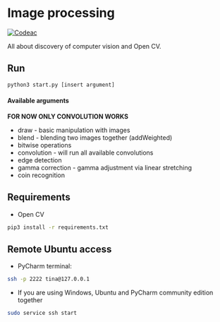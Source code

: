 # Image processing

[![Codeac](https://static.codeac.io/badges/2-274741179.svg "Codeac.io")](https://app.codeac.io/github/tinazhouhui/image_procesing)

All about discovery of computer vision and Open CV.

## Run
```bash
python3 start.py [insert argument]
```
#### Available arguments
**FOR NOW ONLY CONVOLUTION WORKS**

- draw - basic manipulation with images
- blend - blending two images together (addWeighted)
- bitwise operations
- convolution - will run all available convolutions
- edge detection
- gamma correction - gamma adjustment via linear stretching
- coin recognition

## Requirements
- Open CV
```bash
pip3 install -r requirements.txt
```

## Remote Ubuntu access
- PyCharm terminal:
```bash
ssh -p 2222 tina@127.0.0.1
```
- If you are using Windows, Ubuntu and PyCharm community edition together
```bash
sudo service ssh start
```